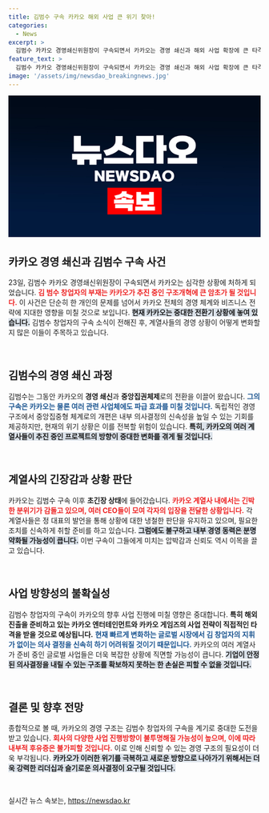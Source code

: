 ```yaml
---
title: 김범수 구속 카카오 해외 사업 큰 위기 찾아!
categories:
  - News
excerpt: >
  김범수 카카오 경영쇄신위원장이 구속되면서 카카오는 경영 쇄신과 해외 사업 확장에 큰 타격을 받을 전망이다. 그의 부재는 내부 의사결정에서 동력을 약화시킬 것으로 우려된다.
feature_text: >
  김범수 카카오 경영쇄신위원장이 구속되면서 카카오는 경영 쇄신과 해외 사업 확장에 큰 타격을 받을 전망이다. 그의 부재는 내부 의사결정에서 동력을 약화시킬 것으로 우려된다.
image: '/assets/img/newsdao_breakingnews.jpg'
---
```


<p><img src="/assets/img/newsdao_breakingnews.jpg" alt="ranknews 속보" /></p>

<h2 data-ke-size="size26">카카오 경영 쇄신과 김범수 구속 사건</h2>

<p data-ke-size="size16">23일, 김범수 카카오 경영쇄신위원장이 구속되면서 카카오는 심각한 상황에 처하게 되었습니다. <b><span style="color: #ee2323;">김 범수 창업자의 부재는 카카오가 추진 중인 구조개혁에 큰 암초가 될 것입니다.</span></b> 이 사건은 단순히 한 개인의 문제를 넘어서 카카오 전체의 경영 체계와 비즈니스 전략에 지대한 영향을 미칠 것으로 보입니다. <b><span style="background-color: #21538527;">현재 카카오는 중대한 전환기 상황에 놓여 있습니다.</span></b> 김범수 창업자의 구속 소식이 전해진 후, 계열사들의 경영 상황이 어떻게 변화할지 많은 이들이 주목하고 있습니다.</p>

<p data-ke-size="size16">&nbsp;</p>

<h2 data-ke-size="size26">김범수의 경영 쇄신 과정</h2>

<p data-ke-size="size16">김범수는 그동안 카카오의 <b>경영 쇄신</b>과 <b>중앙집권체제</b>로의 전환을 이끌어 왔습니다. <b><span style="color: #1a5490;">그의 구속은 카카오는 물론 여러 관련 사업체에도 파급 효과를 미칠 것입니다.</span></b> 독립적인 경영 구조에서 중앙집중형 체계로의 개편은 내부 의사결정의 신속성을 높일 수 있는 기회를 제공하지만, 현재의 위기 상황은 이를 전복할 위험이 있습니다. <b><span style="background-color: #21538527;">특히, 카카오의 여러 계열사들이 추진 중인 프로젝트의 방향이 중대한 변화를 겪게 될 것입니다.</span></b></p>

<p data-ke-size="size16">&nbsp;</p>

<h2 data-ke-size="size26">계열사의 긴장감과 상황 판단</h2>

<p data-ke-size="size16">카카오는 김범수 구속 이후 <b>초긴장 상태</b>에 들어갔습니다. <b><span style="color: #ee2323;">카카오 계열사 내에서는 긴박한 분위기가 감돌고 있으며, 여러 CEO들이 모여 각자의 입장을 전달한 상황입니다.</span></b> 각 계열사들은 정 대표의 발언을 통해 상황에 대한 냉철한 판단을 유지하고 있으며, 필요한 조치를 신속하게 취할 준비를 하고 있습니다. <b><span style="background-color: #21538527;">그럼에도 불구하고 내부 경영 동력은 분명 약화될 가능성이 큽니다.</span></b> 이번 구속이 그들에게 미치는 압박감과 신뢰도 역시 이목을 끌고 있습니다.</p>

<p data-ke-size="size16">&nbsp;</p>

<h2 data-ke-size="size26">사업 방향성의 불확실성</h2>

<p data-ke-size="size16">김범수 창업자의 구속이 카카오의 향후 사업 진행에 미칠 영향은 중대합니다. <b>특히 해외 진출을 준비하고 있는 카카오 엔터테인먼트와 카카오 게임즈의 사업 전략이 직접적인 타격을 받을 것으로 예상됩니다.</b> <b><span style="color: #1a5490;">현재 빠르게 변화하는 글로벌 시장에서 김 창업자의 지휘가 없이는 의사 결정을 신속히 하기 어려워질 것이기 때문입니다.</span></b> 카카오의 여러 계열사가 준비 중인 글로벌 사업들은 더욱 복잡한 상황에 직면할 가능성이 큽니다. <b><span style="background-color: #21538527;">기업이 안정된 의사결정을 내릴 수 있는 구조를 확보하지 못하는 한 손실은 피할 수 없을 것입니다.</span></b></p>

<p data-ke-size="size16">&nbsp;</p>

<h2 data-ke-size="size26">결론 및 향후 전망</h2>

<p data-ke-size="size16">종합적으로 볼 때, 카카오의 경영 구조는 김범수 창업자의 구속을 계기로 중대한 도전을 받고 있습니다. <b><span style="color: #ee2323;">회사의 다양한 사업 진행방향이 불투명해질 가능성이 높으며, 이에 따라 내부적 후유증은 불가피할 것입니다.</span></b> 이로 인해 신뢰할 수 있는 경영 구조의 필요성이 더욱 부각됩니다. <b><span style="background-color: #21538527;">카카오가 이러한 위기를 극복하고 새로운 방향으로 나아가기 위해서는 더욱 강력한 리더십과 슬기로운 의사결정이 요구될 것입니다.</span></b></p>

<p data-ke-size="size16">&nbsp;</p>
실시간 뉴스 속보는, <a href="https://newsdao.kr" rel="dofollow">https://newsdao.kr</a>


